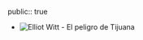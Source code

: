 public:: true

- ![Elliot Witt - El peligro de Tijuana](https://cdn.imgchest.com/files/yxkcz28rop7.png)